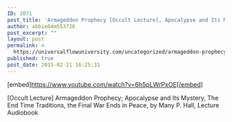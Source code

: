 ```yaml
---
ID: 2071
post_title: 'Armageddon Prophecy [Occult Lecture], Apocalypse and Its Mystery, The End Time Traditions'
author: abbie04m553726
post_excerpt: ""
layout: post
permalink: >
  https://universalflowuniversity.com/uncategorized/armageddon-prophecy-occult-lecture-apocalypse-and-its-mystery-the-end-time-traditions/
published: true
post_date: 2015-02-21 16:25:31
---
```

[embed]https://www.youtube.com/watch?v=6h5pLWrPxOE[/embed]<br>
<p>[Occult Lecture] Armageddon Prophecy; Apocalypse and Its Mystery, The End Time Traditions, the Final War Ends in Peace, by Many P. Hall, Lecture Audiobook</p>